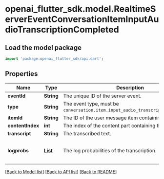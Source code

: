 # openai_flutter_sdk.model.RealtimeServerEventConversationItemInputAudioTranscriptionCompleted

## Load the model package
```dart
import 'package:openai_flutter_sdk/api.dart';
```

## Properties
Name | Type | Description | Notes
------------ | ------------- | ------------- | -------------
**eventId** | **String** | The unique ID of the server event. | 
**type** | **String** | The event type, must be `conversation.item.input_audio_transcription.completed`.  | 
**itemId** | **String** | The ID of the user message item containing the audio. | 
**contentIndex** | **int** | The index of the content part containing the audio. | 
**transcript** | **String** | The transcribed text. | 
**logprobs** | [**List<LogProbProperties>**](LogProbProperties.md) | The log probabilities of the transcription. | [optional] [default to const []]

[[Back to Model list]](../README.md#documentation-for-models) [[Back to API list]](../README.md#documentation-for-api-endpoints) [[Back to README]](../README.md)


